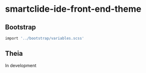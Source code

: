 # smartclide-ide-front-end-theme 

## Bootstrap
```bash
import '../bootstrap/variables.scss'
```

## Theia
In development
